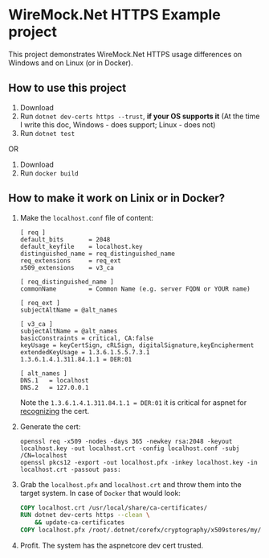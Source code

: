 # WireMock.Net HTTPS Example project

This project demonstrates WireMock.Net HTTPS usage differences on Windows and on Linux (or in Docker).

## How to use this project

1. Download
2. Run `dotnet dev-certs https --trust`, **if your OS supports it** (At the time I write this doc, Windows - does support; Linux - does not)
3. Run `dotnet test`

OR

1. Download
2. Run `docker build`

## How to make it work on Linix or in Docker?

1. Make the `localhost.conf` file of content:
   ```
   [ req ]
   default_bits       = 2048
   default_keyfile    = localhost.key
   distinguished_name = req_distinguished_name
   req_extensions     = req_ext
   x509_extensions    = v3_ca
    
   [ req_distinguished_name ]
   commonName         = Common Name (e.g. server FQDN or YOUR name)
    
   [ req_ext ]
   subjectAltName = @alt_names
    
   [ v3_ca ]
   subjectAltName = @alt_names
   basicConstraints = critical, CA:false
   keyUsage = keyCertSign, cRLSign, digitalSignature,keyEncipherment
   extendedKeyUsage = 1.3.6.1.5.5.7.3.1
   1.3.6.1.4.1.311.84.1.1 = DER:01
    
   [ alt_names ]
   DNS.1   = localhost
   DNS.2   = 127.0.0.1
   ```
   Note the `1.3.6.1.4.1.311.84.1.1 = DER:01` it is critical for aspnet for [recognizing](https://github.com/dotnet/aspnetcore/blob/c75b3f7a2fb9fe21fd96c93c070fdfa88a2fbe97/src/Shared/CertificateGeneration/CertificateManager.cs#L81) the cert.
    
2. Generate the cert:
   ```
   openssl req -x509 -nodes -days 365 -newkey rsa:2048 -keyout localhost.key -out localhost.crt -config localhost.conf -subj /CN=localhost
   openssl pkcs12 -export -out localhost.pfx -inkey localhost.key -in localhost.crt -passout pass:
   ```
3. Grab the `localhost.pfx` and `localhost.crt` and throw them into the target system. In case of `Docker` that would look:
   ``` dockerfile
   COPY localhost.crt /usr/local/share/ca-certificates/
   RUN dotnet dev-certs https --clean \
       && update-ca-certificates
   COPY localhost.pfx /root/.dotnet/corefx/cryptography/x509stores/my/
   ```
 4. Profit. The system has the aspnetcore dev cert trusted.
